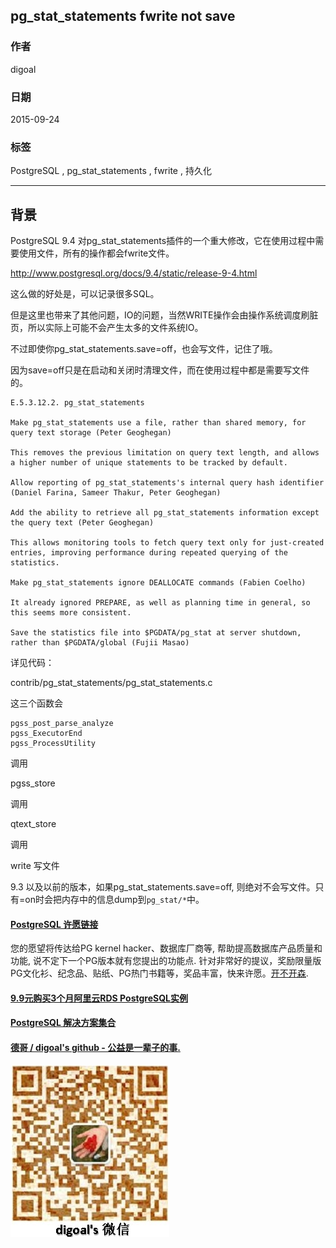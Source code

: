 ## pg_stat_statements fwrite not save  
                                                                                                                         
### 作者                                                                                                        
digoal                                                                                                        
                                                                                                        
### 日期                                                                                                         
2015-09-24                                                                                             
                                                                                                          
### 标签                                                                                                        
PostgreSQL , pg_stat_statements , fwrite , 持久化     
                                                                                                                    
----                                                                                                                    
                                                                                                                     
## 背景                                             
PostgreSQL 9.4 对pg_stat_statements插件的一个重大修改，它在使用过程中需要使用文件，所有的操作都会fwrite文件。  
  
http://www.postgresql.org/docs/9.4/static/release-9-4.html  
  
这么做的好处是，可以记录很多SQL。  
  
但是这里也带来了其他问题，IO的问题，当然WRITE操作会由操作系统调度刷脏页，所以实际上可能不会产生太多的文件系统IO。  
  
不过即使你pg_stat_statements.save=off，也会写文件，记住了哦。  
  
因为save=off只是在启动和关闭时清理文件，而在使用过程中都是需要写文件的。  
  
```  
E.5.3.12.2. pg_stat_statements  
  
Make pg_stat_statements use a file, rather than shared memory, for query text storage (Peter Geoghegan)  
  
This removes the previous limitation on query text length, and allows a higher number of unique statements to be tracked by default.  
  
Allow reporting of pg_stat_statements's internal query hash identifier (Daniel Farina, Sameer Thakur, Peter Geoghegan)  
  
Add the ability to retrieve all pg_stat_statements information except the query text (Peter Geoghegan)  
  
This allows monitoring tools to fetch query text only for just-created entries, improving performance during repeated querying of the statistics.  
  
Make pg_stat_statements ignore DEALLOCATE commands (Fabien Coelho)  
  
It already ignored PREPARE, as well as planning time in general, so this seems more consistent.  
  
Save the statistics file into $PGDATA/pg_stat at server shutdown, rather than $PGDATA/global (Fujii Masao)  
```  
  
详见代码：  
  
contrib/pg_stat_statements/pg_stat_statements.c  
  
  
这三个函数会  
  
```  
pgss_post_parse_analyze  
pgss_ExecutorEnd  
pgss_ProcessUtility  
```  
  
调用  
  
pgss_store  
  
调用  
  
qtext_store  
  
调用  
  
write 写文件  
  
9\.3 以及以前的版本，如果pg_stat_statements.save=off, 则绝对不会写文件。只有=on时会把内存中的信息dump到```pg_stat/*```中。  
  
  
  
  
  
  
  
  
  
  
  
  
  
  
  
  
  
  
  
  
  
  
  
  
  
  
  
  
  
  
  
  
  
  
  
  
  
  
  
  
  
  
  
  
  
  
  
  
  
  
  
  
  
  
  
  
  
  
  
  
  
  
  
  
  
  
  
  
  
  
  
  
  
#### [PostgreSQL 许愿链接](https://github.com/digoal/blog/issues/76 "269ac3d1c492e938c0191101c7238216")
您的愿望将传达给PG kernel hacker、数据库厂商等, 帮助提高数据库产品质量和功能, 说不定下一个PG版本就有您提出的功能点. 针对非常好的提议，奖励限量版PG文化衫、纪念品、贴纸、PG热门书籍等，奖品丰富，快来许愿。[开不开森](https://github.com/digoal/blog/issues/76 "269ac3d1c492e938c0191101c7238216").  
  
  
#### [9.9元购买3个月阿里云RDS PostgreSQL实例](https://www.aliyun.com/database/postgresqlactivity "57258f76c37864c6e6d23383d05714ea")
  
  
#### [PostgreSQL 解决方案集合](https://yq.aliyun.com/topic/118 "40cff096e9ed7122c512b35d8561d9c8")
  
  
#### [德哥 / digoal's github - 公益是一辈子的事.](https://github.com/digoal/blog/blob/master/README.md "22709685feb7cab07d30f30387f0a9ae")
  
  
![digoal's wechat](../pic/digoal_weixin.jpg "f7ad92eeba24523fd47a6e1a0e691b59")
  
